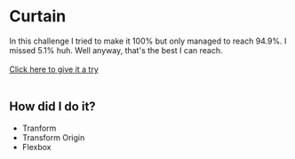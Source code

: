 # Curtain
In this challenge I tried to make it 100% but only managed to reach 94.9%. I missed 5.1% huh. Well anyway, that's the best I can reach.
<br><br>
<a href="https://cssbattle.dev/play/110">Click here to give it a try </a>
<br><br>
## How did I do it?
<ul>
  <li>Tranform</li>
  <li>Transform Origin</li>
  <li>Flexbox</li>
</ul>